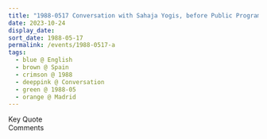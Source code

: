 ```yaml
---
title: "1988-0517 Conversation with Sahaja Yogis, before Public Program, Madrid, Spain"
date: 2023-10-24
display_date: 
sort_date: 1988-05-17
permalink: /events/1988-0517-a
tags:
  - blue @ English
  - brown @ Spain
  - crimson @ 1988
  - deeppink @ Conversation
  - green @ 1988-05
  - orange @ Madrid
---
```


<wave-list>
  <list-title color="green" width="75">Key Quote</list-title>
  <list-item color="BlanchedAlmond"  width="200"></list-item>
  <list-item color="Lavender"></list-item>
  <list-item color="BlanchedAlmond"></list-item>
</wave-list>

<br>

<wave-list>
  <list-title color="green" width="75">Comments</list-title>
  <list-item color="BlanchedAlmond"  width="200"></list-item>
  <list-item color="Lavender"></list-item>
  <list-item color="BlanchedAlmond"></list-item>
</wave-list>
